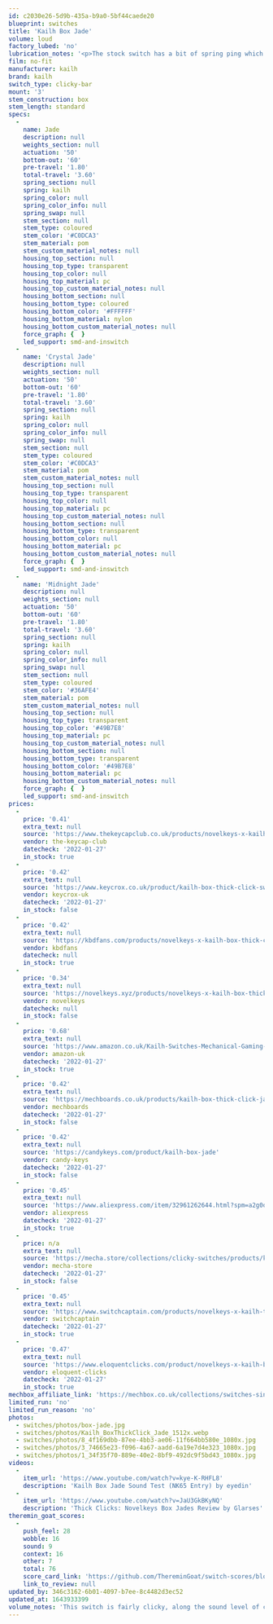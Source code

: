 ```yaml
---
id: c2030e26-5d9b-435a-b9a0-5bf44caede20
blueprint: switches
title: 'Kailh Box Jade'
volume: loud
factory_lubed: 'no'
lubrication_notes: '<p>The stock switch has a bit of spring ping which can be solved by lubing with Krytox 205g0, GPL 105, or something similar. Make sure to avoid the click bar and the click bar contact points.</p>'
film: no-fit
manufacturer: kailh
brand: kailh
switch_type: clicky-bar
mount: '3'
stem_construction: box
stem_length: standard
specs:
  -
    name: Jade
    description: null
    weights_section: null
    actuation: '50'
    bottom-out: '60'
    pre-travel: '1.80'
    total-travel: '3.60'
    spring_section: null
    spring: kailh
    spring_color: null
    spring_color_info: null
    spring_swap: null
    stem_section: null
    stem_type: coloured
    stem_color: '#C0DCA3'
    stem_material: pom
    stem_custom_material_notes: null
    housing_top_section: null
    housing_top_type: transparent
    housing_top_color: null
    housing_top_material: pc
    housing_top_custom_material_notes: null
    housing_bottom_section: null
    housing_bottom_type: coloured
    housing_bottom_color: '#FFFFFF'
    housing_bottom_material: nylon
    housing_bottom_custom_material_notes: null
    force_graph: {  }
    led_support: smd-and-inswitch
  -
    name: 'Crystal Jade'
    description: null
    weights_section: null
    actuation: '50'
    bottom-out: '60'
    pre-travel: '1.80'
    total-travel: '3.60'
    spring_section: null
    spring: kailh
    spring_color: null
    spring_color_info: null
    spring_swap: null
    stem_section: null
    stem_type: coloured
    stem_color: '#C0DCA3'
    stem_material: pom
    stem_custom_material_notes: null
    housing_top_section: null
    housing_top_type: transparent
    housing_top_color: null
    housing_top_material: pc
    housing_top_custom_material_notes: null
    housing_bottom_section: null
    housing_bottom_type: transparent
    housing_bottom_color: null
    housing_bottom_material: pc
    housing_bottom_custom_material_notes: null
    force_graph: {  }
    led_support: smd-and-inswitch
  -
    name: 'Midnight Jade'
    description: null
    weights_section: null
    actuation: '50'
    bottom-out: '60'
    pre-travel: '1.80'
    total-travel: '3.60'
    spring_section: null
    spring: kailh
    spring_color: null
    spring_color_info: null
    spring_swap: null
    stem_section: null
    stem_type: coloured
    stem_color: '#36AFE4'
    stem_material: pom
    stem_custom_material_notes: null
    housing_top_section: null
    housing_top_type: transparent
    housing_top_color: '#49B7E8'
    housing_top_material: pc
    housing_top_custom_material_notes: null
    housing_bottom_section: null
    housing_bottom_type: transparent
    housing_bottom_color: '#49B7E8'
    housing_bottom_material: pc
    housing_bottom_custom_material_notes: null
    force_graph: {  }
    led_support: smd-and-inswitch
prices:
  -
    price: '0.41'
    extra_text: null
    source: 'https://www.thekeycapclub.co.uk/products/novelkeys-x-kailh-box-thick-click-switches?_pos=1&_psq=jade&_ss=e&_v=1.0&variant=39983038398662'
    vendor: the-keycap-club
    datecheck: '2022-01-27'
    in_stock: true
  -
    price: '0.42'
    extra_text: null
    source: 'https://www.keycrox.co.uk/product/kailh-box-thick-click-switches'
    vendor: keycrox-uk
    datecheck: '2022-01-27'
    in_stock: false
  -
    price: '0.42'
    extra_text: null
    source: 'https://kbdfans.com/products/novelkeys-x-kailh-box-thick-clicks-navy-jade'
    vendor: kbdfans
    datecheck: null
    in_stock: true
  -
    price: '0.34'
    extra_text: null
    source: 'https://novelkeys.xyz/products/novelkeys-x-kailh-box-thick-clicks?variant=3747938205736'
    vendor: novelkeys
    datecheck: null
    in_stock: false
  -
    price: '0.68'
    extra_text: null
    source: 'https://www.amazon.co.uk/Kailh-Switches-Mechanical-Gaming-Keyboards/dp/B0841HQFCL?th=1'
    vendor: amazon-uk
    datecheck: '2022-01-27'
    in_stock: true
  -
    price: '0.42'
    extra_text: null
    source: 'https://mechboards.co.uk/products/kailh-box-thick-click-jade'
    vendor: mechboards
    datecheck: '2022-01-27'
    in_stock: false
  -
    price: '0.42'
    extra_text: null
    source: 'https://candykeys.com/product/kailh-box-jade'
    vendor: candy-keys
    datecheck: '2022-01-27'
    in_stock: false
  -
    price: '0.45'
    extra_text: null
    source: 'https://www.aliexpress.com/item/32961262644.html?spm=a2g0o.search0307.0.0.5cc3159byhBj0M&algo_pvid=791f9feb-ddc7-4d54-81d7-041b3eedd3aa&algo_exp_id=791f9feb-ddc7-4d54-81d7-041b3eedd3aa-5'
    vendor: aliexpress
    datecheck: '2022-01-27'
    in_stock: true
  -
    price: n/a
    extra_text: null
    source: 'https://mecha.store/collections/clicky-switches/products/kailh-box-jade-clicky-switches'
    vendor: mecha-store
    datecheck: '2022-01-27'
    in_stock: false
  -
    price: '0.45'
    extra_text: null
    source: 'https://www.switchcaptain.com/products/novelkeys-x-kailh-thick-click-box-jade?variant=40611155476653'
    vendor: switchcaptain
    datecheck: '2022-01-27'
    in_stock: true
  -
    price: '0.47'
    extra_text: null
    source: 'https://www.eloquentclicks.com/product/novelkeys-x-kailh-box-jade-switch/'
    vendor: eloquent-clicks
    datecheck: '2022-01-27'
    in_stock: true
mechbox_affiliate_link: 'https://mechbox.co.uk/collections/switches-singles/products/novelkeys-x-kailh-box-thick-click-jade-switch?variant=11528440086570'
limited_run: 'no'
limited_run_reason: 'no'
photos:
  - switches/photos/box-jade.jpg
  - switches/photos/Kailh_BoxThickClick_Jade_1512x.webp
  - switches/photos/8_4f169dbb-87ee-4bb3-ae06-11f664bb580e_1080x.jpg
  - switches/photos/3_74665e23-f096-4a67-aadd-6a19e7d4e323_1080x.jpg
  - switches/photos/1_34f35f70-889e-40e2-8bf9-492dc9f5bd43_1080x.jpg
videos:
  -
    item_url: 'https://www.youtube.com/watch?v=kye-K-RHFL8'
    description: 'Kailh Box Jade Sound Test (NK65 Entry) by eyedin'
  -
    item_url: 'https://www.youtube.com/watch?v=JaU3GkBKyNQ'
    description: 'Thick Clicks: Novelkeys Box Jades Review by Glarses'
theremin_goat_scores:
  -
    push_feel: 28
    wobble: 16
    sound: 9
    context: 16
    other: 7
    total: 76
    score_card_link: 'https://github.com/ThereminGoat/switch-scores/blob/master/Kailh%20Box%20Jade.pdf'
    link_to_review: null
updated_by: 346c3162-6b01-4097-b7ee-8c4482d3ec52
updated_at: 1643933399
volume_notes: 'This switch is fairly clicky, along the sound level of clicking a pen open and closed with each key press.'
---
```

